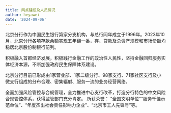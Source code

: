 ```yaml
---
title: 网点建设及人员情况
author: heyawei
date: '2024-09-06'
---
```


北京分行作为中国民生银行第家分支机构，与总行同年成立于1996年。2023年10月，北京分行各项存款余额实现五年翻一番，存、贷款及总资产规模和市场份额均稳居北京股份制银行前列。

积极融入首都经济发展，积极践行金融工作的政治性人民性，坚持金融回归服务实体经济本源，不断加强政府民生保障体系建设。

北京分行目前已形成由1家营业部、1家二级分行、98家支行、71家社区支行及小微支行组成的分布合理、密集辐射、服务一流的业务经营网络。

全面加强风险管控与合规管理，全力推进中心支行改革，打造分行特色的中文风险合规管控体系，获得监管部门充分肯定。
所获荣誉：
“全国文明单位"“服务千佳示范单位”、“年度杰出社会责任影响力企业”、“北京市工人先锋号”等。